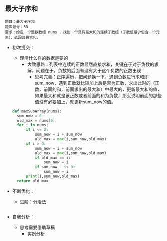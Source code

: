## 最大子序和

```
题目：最大子序和
题库题号：53
要求：给定一个整数数组 nums ，找到一个具有最大和的连续子数组（子数组最少包含一个元素），返回其最大和。
```

- 初次提交：

  - 理清什么样的数据是要的
    - 大致思路：列表中连续的正数显然直接求和，关键在于对于负数的求解，问题在于，负数的后面有没有大于这个负数的正数出现
      - 思考完善：正序遍历，把问题换一下，遇到负数进行求和即sum_now，遇到正数就比较加上后是否为正数，求出此时的（正数，前面的和，前面求出的最大和）中最大的，更新最大和的值，如果最大和就是该正数或者前面的和为负数，那么说明前面的那些值没有必要加上，就更新sum_now的值。

  ```python
  def maxSubArray(nums):
  	sum_now = 0
  	old_max = nums[0]
  	for i in nums:
  		if i <= 0:
  			sum_now = i + sum_now
  			old_max = max(i,sum_now,old_max)
  		if i > 0:
  			sum_now = i + sum_now
  			old_max = max(i,sum_now,old_max)
  			if old_max == i:
  				sum_now = i
  			if sum_now - i< 0:
  				sum_now = i
  		print(i,sum_now,old_max)
  	return old_max
  ```

- 不断优化：

  - 进阶：分治法

  ```
  
  ```

- 自我分析：

  - 思考需要借助草稿
    - 实例分析